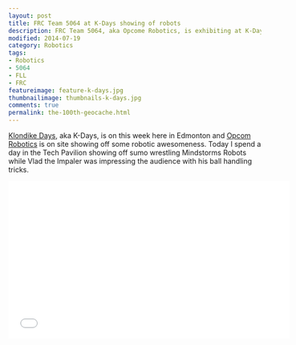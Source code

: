 ```yaml
---
layout: post  
title: FRC Team 5064 at K-Days showing of robots
description: FRC Team 5064, aka Opcome Robotics, is exhibiting at K-Days this week and today I got to spend the day in the Tech Pavilion showing off awesome robots to all young at heart kids.   
modified: 2014-07-19
category: Robotics
tags:
- Robotics
- 5064
- FLL
- FRC
featureimage: feature-k-days.jpg
thumbnailimage: thumbnails-k-days.jpg
comments: true 
permalink: the-100th-geocache.html
--- 
```

<p><a href="http://k-days.com/">Klondike Days</a>, aka K-Days, is on this week here in Edmonton and <a href="http://5064.ca/">Opcom Robotics</a> is on site showing off some robotic awesomeness. Today I spend a day in the Tech Pavilion showing off sumo wrestling Mindstorms Robots while Vlad the Impaler was impressing the audience with his ball handling tricks.</p>

<iframe width="560" height="315" src="//www.youtube.com/embed/n-blIXP4AnM" frameborder="0" allowfullscreen></iframe>
